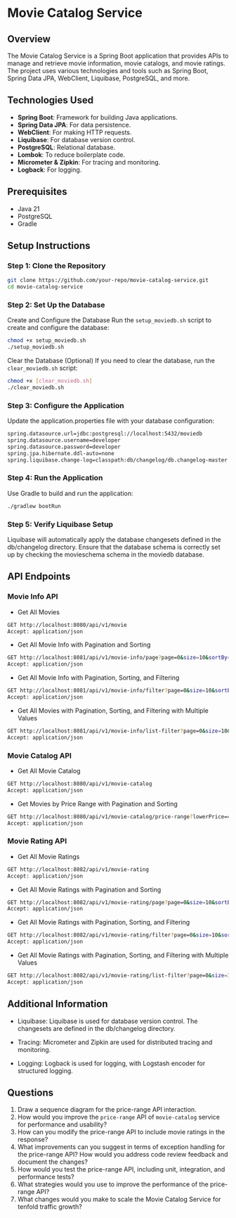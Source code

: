 # Movie Catalog Service

## Overview

The Movie Catalog Service is a Spring Boot application that provides APIs to manage and retrieve movie information, movie catalogs, and movie ratings. The project uses various technologies and tools such as Spring Boot, Spring Data JPA, WebClient, Liquibase, PostgreSQL, and more.

## Technologies Used

- **Spring Boot**: Framework for building Java applications.
- **Spring Data JPA**: For data persistence.
- **WebClient**: For making HTTP requests.
- **Liquibase**: For database version control.
- **PostgreSQL**: Relational database.
- **Lombok**: To reduce boilerplate code.
- **Micrometer & Zipkin**: For tracing and monitoring.
- **Logback**: For logging.

## Prerequisites

- Java 21
- PostgreSQL
- Gradle

## Setup Instructions

### Step 1: Clone the Repository

```bash
git clone https://github.com/your-repo/movie-catalog-service.git
cd movie-catalog-service
```

### Step 2: Set Up the Database

Create and Configure the Database
Run the `setup_moviedb.sh` script to create and configure the database:

```bash
chmod +x setup_moviedb.sh
./setup_moviedb.sh
```

Clear the Database (Optional)
If you need to clear the database, run the `clear_moviedb.sh` script:

```bash
chmod +x [clear_moviedb.sh]
./clear_moviedb.sh
```

### Step 3: Configure the Application

Update the application.properties file with your database configuration:

```bash
spring.datasource.url=jdbc:postgresql://localhost:5432/moviedb
spring.datasource.username=developer
spring.datasource.password=developer
spring.jpa.hibernate.ddl-auto=none
spring.liquibase.change-log=classpath:db/changelog/db.changelog-master.yaml
```

###  Step 4: Run the Application

Use Gradle to build and run the application:

```bash
./gradlew bootRun
```

### Step 5: Verify Liquibase Setup

Liquibase will automatically apply the database changesets defined in the db/changelog directory. Ensure that the database schema is correctly set up by checking the movieschema schema in the moviedb database.

## API Endpoints

### Movie Info API

* Get All Movies

```bash
GET http://localhost:8080/api/v1/movie
Accept: application/json
```

* Get All Movie Info with Pagination and Sorting

```bash
GET http://localhost:8081/api/v1/movie-info/page?page=0&size=10&sortBy=movieId&sortBy=director&sortDirection=asc&sortDirection=asc
Accept: application/json
```

* Get All Movie Info with Pagination, Sorting, and Filtering

```bash
GET http://localhost:8081/api/v1/movie-info/filter?page=0&size=10&sortBy=movieId&sortBy=director&sortDirection=asc&sortDirection=asc&director=Christopher%20Nolan&id=1
Accept: application/json
```

* Get All Movies with Pagination, Sorting, and Filtering with Multiple Values

```bash
GET http://localhost:8081/api/v1/movie-info/list-filter?page=0&size=10&sortBy=movieId&sortBy=director&sortDirection=asc&sortDirection=asc&director=Christopher%20Nolan&id=1,2
Accept: application/json
```

### Movie Catalog API

* Get All Movie Catalog

```bash
GET http://localhost:8080/api/v1/movie-catalog
Accept: application/json
```

* Get Movies by Price Range with Pagination and Sorting

```bash
GET http://localhost:8080/api/v1/movie-catalog/price-range?lowerPrice=4.0&higherPrice=5.0&page=0&size=10&sort=price,asc
Accept: application/json
```

### Movie Rating API

* Get All Movie Ratings

```bash
GET http://localhost:8082/api/v1/movie-rating
Accept: application/json
```

* Get All Movie Ratings with Pagination and Sorting

```bash
GET http://localhost:8082/api/v1/movie-rating/page?page=0&size=10&sortBy=movieId&sortBy=rating&sortDirection=asc&sortDirection=desc
Accept: application/json
```

* Get All Movie Ratings with Pagination, Sorting, and Filtering

```bash
GET http://localhost:8082/api/v1/movie-rating/filter?page=0&size=10&sortBy=movieId&sortBy=rating&sortDirection=asc&sortDirection=desc&id=1&rating=5
Accept: application/json
```

* Get All Movie Ratings with Pagination, Sorting, and Filtering with Multiple Values

```bash
GET http://localhost:8082/api/v1/movie-rating/list-filter?page=0&size=10&sortBy=movieId&sortBy=rating&sortDirection=asc&sortDirection=desc&id=1,2&rating=4,5
Accept: application/json
```

## Additional Information

* Liquibase: Liquibase is used for database version control. The changesets are defined in the db/changelog directory.

* Tracing: Micrometer and Zipkin are used for distributed tracing and monitoring.

* Logging: Logback is used for logging, with Logstash encoder for structured logging.

## Questions

1. Draw a sequence diagram for the price-range API interaction.
2. How would you improve the `price-range` API of `movie-catalog` service for performance and usability?
3. How can you modify the price-range API to include movie ratings in the response?
4. What improvements can you suggest in terms of exception handling for the price-range API?
How would you address code review feedback and document the changes?
5. How would you test the price-range API, including unit, integration, and performance tests?
6. What strategies would you use to improve the performance of the price-range API?
7. What changes would you make to scale the Movie Catalog Service for tenfold traffic growth?